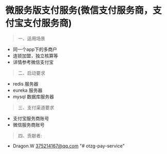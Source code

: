 # **微服务版支付服务(微信支付服务商，支付宝支付服务商)**

> 一、适用场景
   - 同一个app下的多商户
   - 连锁加盟，独立核算等
   - 详情参考微信支付宝
   
> 二、启动要求
  - redis 服务器
  - eureka 服务器
  - mysql 数据库服务器
  
> 三、支付渠道要求
  - 支付宝服务商账号
  - 微信服务商账号
  
> 四、贡献者:
  - Dragon.W 375214167@qq.com
"# otzg-pay-service" 
